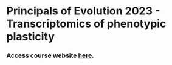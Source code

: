 # Principals of Evolution 2023 - Transcriptomics of phenotypic plasticity 

### Access course website [here](https://hcliedtke.github.io/POE23_RNASEQ/).

